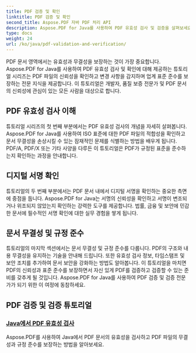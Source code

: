 ```yaml
---
title: PDF 검증 및 확인
linktitle: PDF 검증 및 확인
second_title: Aspose.PDF 자바 PDF 처리 API
description: Aspose.PDF for Java를 사용하여 PDF 유효성 검사 및 검증을 살펴보세요. 포괄적인 튜토리얼을 통해 문서 무결성과 규정 준수를 보장하세요.
type: docs
weight: 24
url: /ko/java/pdf-validation-and-verification/
---
```


PDF 문서 영역에서는 유효성과 무결성을 보장하는 것이 가장 중요합니다. Aspose.PDF for Java를 사용하여 PDF 유효성 검사 및 확인에 대해 제공하는 튜토리얼 시리즈는 PDF 파일의 신뢰성을 확인하고 변경 사항을 감지하며 업계 표준 준수를 보장하는 전문 지식을 제공합니다. 이 튜토리얼은 개발자, 품질 보증 전문가 및 PDF 문서의 신뢰성에 관심이 있는 모든 사람을 대상으로 합니다.

## PDF 유효성 검사 이해

튜토리얼 시리즈의 첫 번째 부분에서는 PDF 유효성 검사의 개념을 자세히 살펴봅니다. Aspose.PDF for Java를 사용하여 ISO 표준에 대한 PDF 파일의 적합성을 확인하고 문서 무결성을 손상시킬 수 있는 잠재적인 문제를 식별하는 방법을 배우게 됩니다. PDF/A, PDF/X 또는 기타 사양을 다루든 이 튜토리얼은 PDF가 규정된 표준을 준수하는지 확인하는 과정을 안내합니다.

## 디지털 서명 확인

튜토리얼의 두 번째 부분에서는 PDF 문서 내에서 디지털 서명을 확인하는 중요한 측면에 중점을 둡니다. Aspose.PDF for Java는 서명의 신뢰성을 확인하고 서명이 변조되거나 위조되지 않았는지 확인하는 강력한 도구를 제공합니다. 법률, 금융 및 보안에 민감한 문서에 필수적인 서명 확인에 대한 실무 경험을 쌓게 됩니다.

## 문서 무결성 및 규정 준수

튜토리얼의 마지막 섹션에서는 문서 무결성 및 규정 준수를 다룹니다. PDF의 구조와 내용 무결성을 유지하는 기술을 안내해 드립니다. 또한 유효성 검사 정보, 타임스탬프 및 보안 조치를 추가하여 문서 보안을 강화하는 방법도 알아봅니다. 이 튜토리얼을 마치면 PDF의 신뢰성과 표준 준수를 보장하면서 자신 있게 PDF를 검증하고 검증할 수 있는 준비를 갖추게 될 것입니다. Aspose.PDF for Java를 사용하여 PDF 검증 및 검증 전문가가 되기 위한 이 여정에 동참하세요.

## PDF 검증 및 검증 튜토리얼
### [Java에서 PDF 유효성 검사](./validate-pdf-in-java/)
Aspose.PDF를 사용하여 Java에서 PDF 문서의 유효성을 검사하고 PDF 파일의 무결성과 규정 준수를 보장하는 방법을 알아보세요.